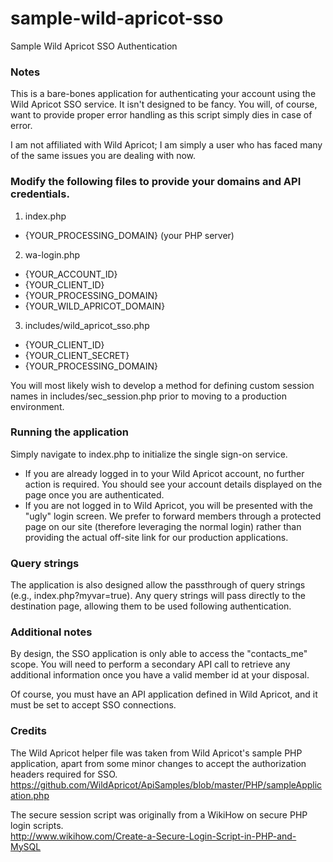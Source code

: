 # sample-wild-apricot-sso
Sample Wild Apricot SSO Authentication

### Notes
This is a bare-bones application for authenticating your account using the Wild Apricot SSO service. It isn't designed to be fancy. You will, of course, want to provide proper error handling as this script simply dies in case of error.

I am not affiliated with Wild Apricot; I am simply a user who has faced many of the same issues you are dealing with now.

### Modify the following files to provide your domains and API credentials.
1. index.php
  * {YOUR_PROCESSING_DOMAIN} (your PHP server)
2. wa-login.php
  * {YOUR_ACCOUNT_ID}
  * {YOUR_CLIENT_ID}
  * {YOUR_PROCESSING_DOMAIN}
  * {YOUR_WILD_APRICOT_DOMAIN}
3. includes/wild_apricot_sso.php
  * {YOUR_CLIENT_ID}
  * {YOUR_CLIENT_SECRET}
  * {YOUR_PROCESSING_DOMAIN}

You will most likely wish to develop a method for defining custom session names in includes/sec_session.php prior to moving to a production environment. 

### Running the application
Simply navigate to index.php to initialize the single sign-on service.
* If you are already logged in to your Wild Apricot account, no further action is required.  You should see your account details displayed on the page once you are authenticated.
* If you are not logged in to Wild Apricot, you will be presented with the "ugly" login screen.  We prefer to forward members through a protected page on our site (therefore leveraging the normal login) rather than providing the actual off-site link for our production applications.

### Query strings
The application is also designed allow the passthrough of query strings (e.g., index.php?myvar=true).
Any query strings will pass directly to the destination page, allowing them to be used following authentication.

### Additional notes
By design, the SSO application is only able to access the "contacts_me" scope. You will need to perform a secondary API call to retrieve any additional information once you have a valid member id at your disposal.

Of course, you must have an API application defined in Wild Apricot, and it must be set to accept SSO connections.

### Credits
The Wild Apricot helper file was taken from Wild Apricot's sample PHP application, apart from some minor changes to accept the authorization headers required for SSO.<br/>
https://github.com/WildApricot/ApiSamples/blob/master/PHP/sampleApplication.php

The secure session script was originally from a WikiHow on secure PHP login scripts.<br/>
http://www.wikihow.com/Create-a-Secure-Login-Script-in-PHP-and-MySQL
